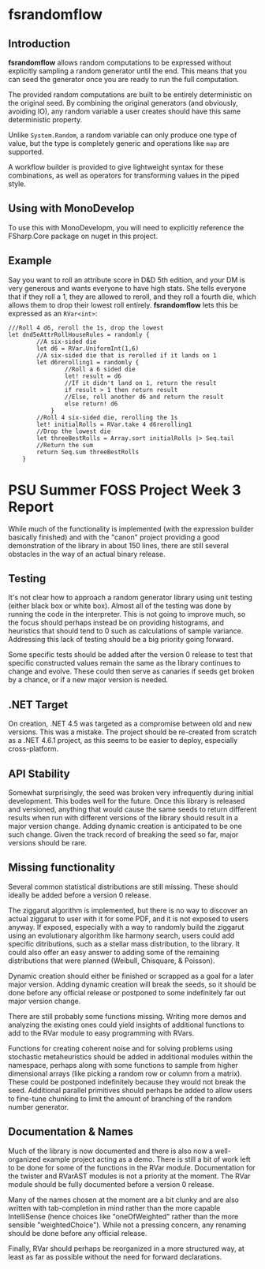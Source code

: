 # fsrandomflow

## Introduction

**fsrandomflow** allows random computations to be expressed without explicitly sampling a random generator until the end. This means that you can seed the generator once you are ready to run the full computation.

The provided random computations are built to be entirely deterministic on the original seed. By combining the original generators (and obviously, avoiding IO), any random variable a user creates should have this same deterministic property.

Unlike ```System.Random```, a random variable can only produce one type of value, but the type is completely generic and operations like ```map``` are supported.

A workflow builder is provided to give lightweight syntax for these combinations, as well as operators for transforming values in the piped style.

## Using with MonoDevelop

To use this with MonoDevelopm, you will need to explicitly reference the FSharp.Core package on nuget in this project.

## Example

Say you want to roll an attribute score in D&D 5th edition, and your DM is very generous and wants everyone to have high stats. She tells everyone that if they roll a 1, they are allowed to reroll, and they roll a fourth die, which allows them to drop their lowest roll entirely. **fsrandomflow** lets this be expressed as an ```RVar<int>```:

```F#
///Roll 4 d6, reroll the 1s, drop the lowest
let dnd5eAttrRollHouseRules = randomly {
        //A six-sided die
        let d6 = RVar.UniformInt(1,6)
        //A six-sided die that is rerolled if it lands on 1
        let d6rerolling1 = randomly {
                //Roll a 6 sided die
                let! result = d6
                //If it didn't land on 1, return the result
                if result > 1 then return result
                //Else, roll another d6 and return the result
                else return! d6
            }
        //Roll 4 six-sided die, rerolling the 1s
        let! initialRolls = RVar.take 4 d6rerolling1
        //Drop the lowest die
        let threeBestRolls = Array.sort initialRolls |> Seq.tail
        //Return the sum
        return Seq.sum threeBestRolls
    }
```

# PSU Summer FOSS Project Week 3 Report

While much of the functionality is implemented (with the expression builder basically finished) 
and with the "canon" project providing a good demonstration of the library in about 150 lines, 
there are still several obstacles in the way of an actual binary release.

## Testing

It's not clear how to approach a random generator library using unit testing (either black box
or white box). Almost all of the testing was done by running the code in the interpreter. This 
is not going to improve much, so the focus should perhaps instead be on providing histograms, and
heuristics that should tend to 0 such as calculations of sample variance. Addressing this lack
of testing should be a big priority going forward.

Some specific tests should be added after the version 0 release to test that specific constructed
values remain the same as the library continues to change and evolve. These could then serve as
canaries if seeds get broken by a chance, or if a new major version is needed.

## .NET Target

On creation, .NET 4.5 was targeted as a compromise between old and new versions. This was a mistake.
The project should be re-created from scratch as a .NET 4.6.1 project, as this seems to be easier
to deploy, especially cross-platform.

## API Stability

Somewhat surprisingly, the seed was broken very infrequently during initial development. This bodes
well for the future. Once this library is released and versioned, anything that would cause the same
seeds to return different results when run with different versions of the library should result in
a major version change. Adding dynamic creation is anticipated to be one such change. Given the track
record of breaking the seed so far, major versions should be rare.

## Missing functionality

Several common statistical distributions are still missing. These should ideally be added before 
a version 0 release.

The ziggarut algorithm is implemented, but there is no way to discover an actual ziggarut to user
with it for some PDF, and it is not exposed to users anyway. If exposed, especially with a way 
to randomly build the ziggarut using an evolutionary algorithm like harmony search, users could
add specific ditributions, such as a stellar mass distribution, to the library. It could also 
offer an easy answer to adding some of the remaining distributions that were planned 
(Weibull, Chisquare, & Poisson).

Dynamic creation should either be finished or scrapped as a goal for a later major version. Adding
dynamic creation will break the seeds, so it should be done before any official release or postponed 
to some indefinitely far out major version change.

There are still probably some functions missing. Writing more demos and analyzing the existing ones
could yield insights of additional functions to add to the RVar module to easy programming with RVars.

Functions for creating coherent noise and for solving problems using stochastic metaheuristics should
be added in additional modules within the namespace, perhaps along with some functions to sample 
from higher dimensional arrays (like picking a random row or column from a matrix). These could be 
postponed indefinitely because they would not break the seed.
Additional parallel primitives should perhaps be added to allow users to fine-tune chunking to
limit the amount of branching of the random number generator.

## Documentation & Names

Much of the library is now documented and there is also now a well-organized example project
acting as a demo. There is still a bit of work left to be done for some of the functions in 
the RVar module. Documentation for the twister and RVarAST modules is not a priority at the moment.
The RVar module should be fully documented before a version 0 release.

Many of the names chosen at the moment are a bit clunky and are also written with tab-completion
in mind rather than the more capable IntelliSense (hence choices like "oneOfWeighted" rather than
the more sensible "weightedChoice"). While not a pressing concern, any renaming should be done 
before any official release.

Finally, RVar should perhaps be reorganized in a more structured way, at least as far as possible 
without the need for forward declarations.